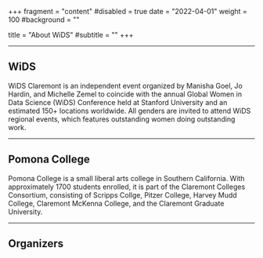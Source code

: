 +++
fragment = "content"
#disabled = true
date = "2022-04-01"
weight = 100
#background = ""

title = "About WiDS"
#subtitle = ""
+++


---

## WiDS

WiDS Claremont is an independent event organized by Manisha Goel, Jo Hardin, and Michelle Zemel to coincide with the annual Global Women in Data Science (WiDS) Conference held at Stanford University and an estimated 150+ locations worldwide. All genders are invited to attend WiDS regional events, which features outstanding women doing outstanding work.

---

## Pomona College

Pomona College is a small liberal arts college in Southern California. With approximately 1700 students enrolled, it is part of the Claremont Colleges Consortium, consisting of Scripps Collge, Pitzer College, Harvey Mudd College, Claremont McKenna College, and the Claremont Graduate University.   

---


## Organizers

